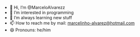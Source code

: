- 👋 Hi, I’m @MarceloAlvarezz
- 👀 I’m interested in programming
- 🌱 I’m always learning new stuff
- 📫 How to reach me by mail:
  marcelinho-alvarez@hotmail.com
- 😄 Pronouns: he/him
